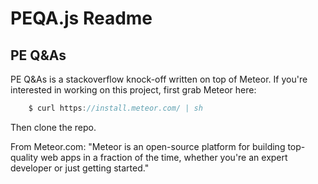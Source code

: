 # PEQA.js Readme


## PE Q&As
PE Q&As is a stackoverflow knock-off written on top of Meteor.
If you're interested in working on this project, first grab Meteor here:

```javascript
	$ curl https://install.meteor.com/ | sh
```

Then clone the repo.

From Meteor.com: "Meteor is an open-source platform for building top-quality web apps in a fraction of the time, whether you're an expert developer or just getting started."